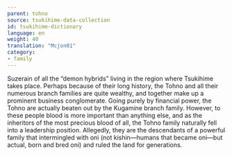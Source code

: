 ```yaml
---
parent: tohno
source: tsukihime-data-collection
id: tsukihime-dictionary
language: en
weight: 40
translation: "Mcjon01"
category:
- family
---
```


Suzerain of all the “demon hybrids” living in the region where Tsukihime takes place. Perhaps because of their long history, the Tohno and all their numerous branch families are quite wealthy, and together make up a prominent business conglomerate.
Going purely by financial power, the Tohno are actually beaten out by the Kugamine branch family. However, to these people blood is more important than anything else, and as the inheritors of the most precious blood of all, the Tohno family naturally fell into a leadership position.
Allegedly, they are the descendants of a powerful family that intermingled with oni (not kishin—humans that became oni—but actual, born and bred oni) and ruled the land for generations.
